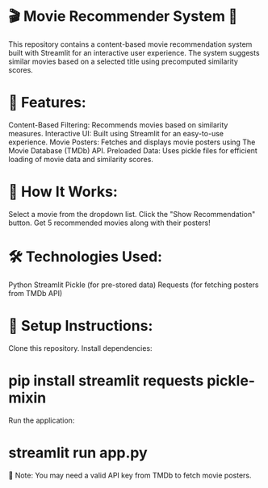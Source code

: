 # 🎬 Movie Recommender System 🎥
This repository contains a content-based movie recommendation system built with Streamlit for an interactive user experience. The system suggests similar movies based on a selected title using precomputed similarity scores.

# 🚀 Features:
Content-Based Filtering: Recommends movies based on similarity measures.
Interactive UI: Built using Streamlit for an easy-to-use experience.
Movie Posters: Fetches and displays movie posters using The Movie Database (TMDb) API.
Preloaded Data: Uses pickle files for efficient loading of movie data and similarity scores.
# 📌 How It Works:
Select a movie from the dropdown list.
Click the "Show Recommendation" button.
Get 5 recommended movies along with their posters!
# 🛠️ Technologies Used:
Python
Streamlit
Pickle (for pre-stored data)
Requests (for fetching posters from TMDb API)
# 🔧 Setup Instructions:
Clone this repository.
Install dependencies:
# pip install streamlit requests pickle-mixin
Run the application:
# streamlit run app.py
📌 Note: You may need a valid API key from TMDb to fetch movie posters.
